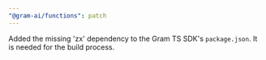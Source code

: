 ```yaml
---
"@gram-ai/functions": patch
---
```


Added the missing 'zx' dependency to the Gram TS SDK's `package.json`. It is
needed for the build process.
